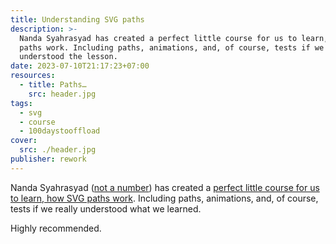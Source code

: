 ```yaml
---
title: Understanding SVG paths
description: >-
  Nanda Syahrasyad has created a perfect little course for us to learn, how SVG
  paths work. Including paths, animations, and, of course, tests if we
  understood the lesson.
date: 2023-07-10T21:17:23+07:00
resources:
  - title: Paths…
    src: header.jpg
tags:
  - svg
  - course
  - 100daystooffload
cover:
  src: ./header.jpg
publisher: rework
---
```


Nanda Syahrasyad ([not a number](https://www.nan.fyi/)) has created a [perfect little course for us to learn, how SVG paths work](https://www.nan.fyi/svg-paths). Including paths, animations, and, of course, tests if we really understood what we learned.

Highly recommended.
